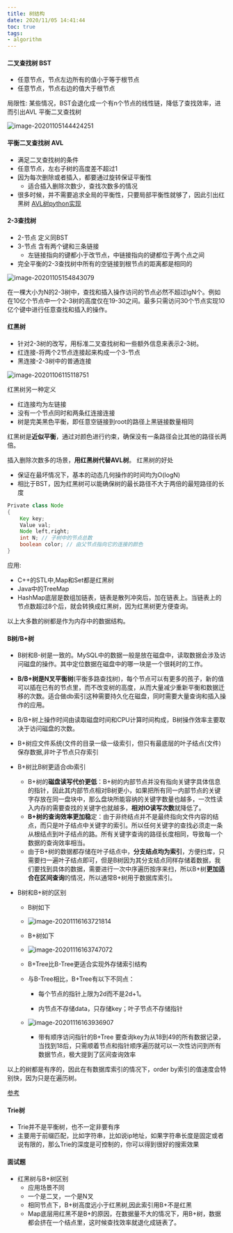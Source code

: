 ```yaml
---
title: 树结构
date: 2020/11/05 14:41:44
toc: true
tags:
- algorithm
---
```





####  二叉查找树 BST
* 任意节点，节点左边所有的值小于等于根节点
* 任意节点，节点右边的值大于根节点

局限性:
某些情况，BST会退化成一个有n个节点的线性链，降低了查找效率，进而引出AVL 平衡二叉查找树  
<!--more-->
![image-20201105144424251](tree/image-20201105144424251.png)

#### 平衡二叉查找树 AVL
* 满足二叉查找树的条件
* 任意节点，左右子树的高度差不超过1
* 因为每次删除或者插入，都要通过旋转保证平衡性
  * 适合插入删除次数少，查找次数多的情况
* 很多时候，并不需要追求全局的平衡性，只要局部平衡性就够了，因此引出红黑树
[AVL树python实现](https://blog.coder.si/2014/02/how-to-implement-avl-tree-in-python.html)


#### 2-3查找树
* 2-节点 定义同BST
* 3-节点 含有两个键和三条链接
  * 左链接指向的键都小于改节点，中链接指向的键都位于两个点之间
* 完全平衡的2-3查找树中所有的空链接到根节点的距离都是相同的

![image-20201105154843079](tree/image-20201105154843079.png)

在一棵大小为N的2-3树中，查找和插入操作访问的节点必然不超过lgN个。例如在10亿个节点中一个2-3树的高度仅在19-30之间。最多只需访问30个节点实现10亿个键中进行任意查找和插入的操作。


#### 红黑树
* 针对2-3树的改写，用标准二叉查找树和一些额外信息来表示2-3树。
* 红连接-将两个2节点连接起来构成一个3-节点
* 黑连接-2-3树中的普通连接

![image-20201106115118751](tree/image-20201106115118751.png)

红黑树另一种定义
* 红连接均为左链接
* 没有一个节点同时和两条红连接连接
* 树是完美黑色平衡，即任意空链接到root的路径上黑链接数量相同

红黑树是**近似平衡**，通过对颜色进行约束，确保没有一条路径会比其他的路径长两倍。

插入删除次数多的场景，**用红黑树代替AVL树**。
红黑树的好处
* 保证在最坏情况下，基本的动态几何操作的时间均为O(logN)
* 相比于BST，因为红黑树可以能确保树的最长路径不大于两倍的最短路径的长度
```java
Private class Node
{
    Key key;
    Value val;
    Node left,right;
    int N; // 子树中的节点总数
    boolean color; // 由父节点指向它的连接的颜色
}
```
应用:
* C++的STL中,Map和Set都是红黑树
* Java中的TreeMap
* HashMap底层是数组加链表，链表是散列冲突后，加在链表上。当链表上的节点数超过8个后，就会转换成红黑树，因为红黑树更方便查询。

以上大多数的树都是作为内存中的数据结构。

#### B树/B+树
* B树和B-树是一致的。MySQL中的数据一般是放在磁盘中，读取数据会涉及访问磁盘的操作。其中定位数据在磁盘中的哪一块是一个很耗时的工作。  

* **B/B+树是N叉平衡树**(平衡多路查找树)，每个节点可以有更多的孩子，新的值可以插在已有的节点里，而不改变树的高度，从而大量减少重新平衡和数据迁移的次数。适合做db索引这种需要持久化在磁盘，同时需要大量查询和插入操作的应用。

* B/B+树上操作时间由读取磁盘时间和CPU计算时间构成，B树操作效率主要取决于访问磁盘的次数。

* B+树应文件系统(文件的目录一级一级索引，但只有最底层的叶子结点(文件)保存数据,非叶子节点只存索引

* B+树比B树更适合db索引
  *  B+树的**磁盘读写代价更低**：B+树的内部节点并没有指向关键字具体信息的指针，因此其内部节点相对B树更小，如果把所有同一内部节点的关键字存放在同一盘块中，那么盘块所能容纳的关键字数量也越多，一次性读入内存的需要查找的关键字也就越多，**相对IO读写次数**就降低了。
  * **B+树的查询效率更加稳**定：由于非终结点并不是最终指向文件内容的结点，而只是叶子结点中关键字的索引。所以任何关键字的查找必须走一条从根结点到叶子结点的路。所有关键字查询的路径长度相同，导致每一个数据的查询效率相当。
  * 由于B+树的数据都存储在叶子结点中，**分支结点均为索引**，方便扫库，只需要扫一遍叶子结点即可，但是B树因为其分支结点同样存储着数据，我们要找到具体的数据，需要进行一次中序遍历按序来扫，所以B+树**更加适合在区间查询**的情况，所以通常B+树用于数据库索引。
  
* B树和B+树的区别

  * B树如下

  * ![image-20201116163721814](tree/image-20201116163721814.png)

  * B+树如下

  * ![image-20201116163747072](tree/image-20201116163747072.png)

  * B+Tree比B-Tree更适合实现外存储索引结构

  * 与B-Tree相比，B+Tree有以下不同点：

    * 每个节点的指针上限为2d而不是2d+1。

    * 内节点不存储data，只存储key；叶子节点不存储指针

  * ![image-20201116163936907](tree/image-20201116163936907.png)

    * 带有顺序访问指针的B+Tree 要查询key为从18到49的所有数据记录，当找到18后，只需顺着节点和指针顺序遍历就可以一次性访问到所有数据节点，极大提到了区间查询效率

以上的树都是有序的，因此在有数据库索引的情况下，order by索引的值速度会特别快，因为只是在遍历树。

[参考](http://blog.codinglabs.org/articles/theory-of-mysql-index.html)


#### Trie树

* Trie并不是平衡树，也不一定非要有序
* 主要用于前缀匹配，比如字符串，比如说ip地址，如果字符串长度是固定或者说有限的，那么Trie的深度是可控制的，你可以得到很好的搜索效果


#### 面试题
* 红黑树与B+树区别
  * 应用场景不同
  * 一个是二叉，一个是N叉
  * 相同节点下，B+树高度远小于红黑树,因此索引用B+不是红黑
  * Map底层用红黑不是B+的原因，在数据量不大的情况下，用B+树，数据都会挤在一个结点里，这时候查找效率就退化成链表了。



